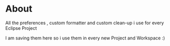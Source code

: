 # About

All the preferences , custom formatter and custom clean-up i use for every Eclipse Project

I am saving them here so i use them in every new Project and Workspace :)